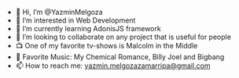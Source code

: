 - 👋 Hi, I’m @YazminMelgoza
- 👀 I’m interested in Web Development
- 🌱 I’m currently learning AdonisJS framework
- 💞️ I’m looking to collaborate on any project that is useful for people
- 📺 One of my favorite tv-shows is Malcolm in the Middle
- 🎵 Favorite Music: My Chemical Romance, Billy Joel and Bigbang
- 📫 How to reach me: yazmin.melgozazamarripa@gmail.com
